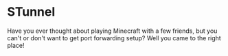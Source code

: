 # STunnel

Have you ever thought about playing Minecraft with a few friends, but you can't or don't want to get port forwarding setup? Well you came to the right place!
